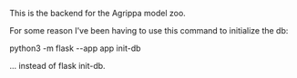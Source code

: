 This is the backend for the Agrippa model zoo.

For some reason I've been having to use this command to initialize the db:

python3 -m flask --app app init-db

... instead of flask init-db.
